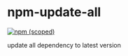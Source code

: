 # npm-update-all

[![npm (scoped)](https://img.shields.io/npm/v/@newdash/npm-update-all?label=@newdash/npm-update-all)](https://www.npmjs.com/package/@newdash/npm-update-all)

update all dependency to latest version